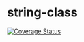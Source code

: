 # string-class
[![Coverage Status](https://coveralls.io/repos/github/andela-skieha/string-class/badge.svg?branch=master)](https://coveralls.io/github/andela-skieha/string-class?branch=master)
